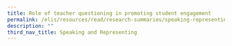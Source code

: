 ```yaml
---
title: Role of teacher questioning in promoting student engagement
permalink: /elis/resources/read/research-summaries/speaking-representing/teacher-questioning-student-engagement/
description: ""
third_nav_title: Speaking and Representing
---
```

